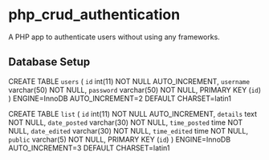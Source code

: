 # php_crud_authentication

A PHP app to authenticate users without using any frameworks.

## Database Setup

CREATE TABLE `users` (
 `id` int(11) NOT NULL AUTO_INCREMENT,
 `username` varchar(50) NOT NULL,
 `password` varchar(50) NOT NULL,
 PRIMARY KEY (`id`)
) ENGINE=InnoDB AUTO_INCREMENT=2 DEFAULT CHARSET=latin1

CREATE TABLE `list` (
 `id` int(11) NOT NULL AUTO_INCREMENT,
 `details` text NOT NULL,
 `date_posted` varchar(30) NOT NULL,
 `time_posted` time NOT NULL,
 `date_edited` varchar(30) NOT NULL,
 `time_edited` time NOT NULL,
 `public` varchar(5) NOT NULL,
 PRIMARY KEY (`id`)
) ENGINE=InnoDB AUTO_INCREMENT=3 DEFAULT CHARSET=latin1
